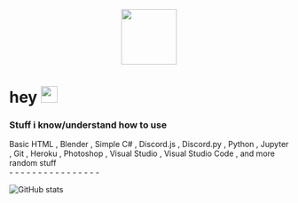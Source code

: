 <div id="header" align="center">
  <img src="https://media.giphy.com/media/xTk9ZOk8WmSKQpFg1W/giphy.gif" width="100"/>
</div>

<div id="header" align="center">
<img src="https://komarev.com/ghpvc/?username=m4vm&style=flat-square&color=blue" alt=""/>
</div>

<h1>
  hey 
  <img src="https://media.giphy.com/media/hvRJCLFzcasrR4ia7z/giphy.gif" width="30px"/>
</h1>

<h3>
  Stuff i know/understand how to use
</h3>

<div>
    Basic HTML , Blender , Simple C# , Discord.js , Discord.py , Python , Jupyter , Git , Heroku , Photoshop , Visual Studio , Visual Studio Code , and more random stuff
</div>

<div>
- - - - - - - - - - - - - - - -
</div>

![GitHub stats](https://github-readme-stats.vercel.app/api?username=m4vm&show_icons=true&theme=dark)
